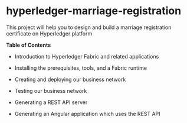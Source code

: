 # hyperledger-marriage-registration
This project will help you to design and build a marriage registration certificate on Hyperledger platform

**Table of Contents**

* Introduction to Hyperledger Fabric and related applications

* Installing the prerequisites, tools, and a Fabric runtime

* Creating and deploying our business network

* Testing our business network

* Generating a REST API server

* Generating an Angular application which uses the REST API
